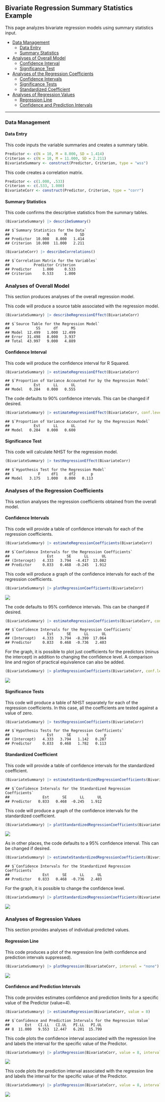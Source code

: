 
## Bivariate Regression Summary Statistics Example

This page analyzes bivariate regression models using summary statistics
input.

- [Data Management](#data-management)
  - [Data Entry](#data-entry)
  - [Summary Statistics](#summary-statistics)
- [Analyses of Overall Model](#analyses-of-overall-model)
  - [Confidence Interval](#confidence-interval)
  - [Significance Test](#significance-test)
- [Analyses of the Regression
  Coefficients](#analyses-of-the-regression-coefficients)
  - [Confidence Intervals](#confidence-intervals)
  - [Significance Tests](#significance-tests)
  - [Standardized Coefficient](#standardized-coefficient)
- [Analyses of Regression Values](#analyses-of-regression-values)
  - [Regression Line](#regression-line)
  - [Confidence and Prediction
    Intervals](#confidence-and-prediction-intervals)

------------------------------------------------------------------------

### Data Management

#### Data Entry

This code inputs the variable summaries and creates a summary table.

``` r
Predictor <- c(N = 10, M = 8.000, SD = 1.414)
Criterion <- c(N = 10, M = 11.000, SD = 2.211)
BivariateSummary <- construct(Predictor, Criterion, type = "wss")
```

This code creates a correlation matrix.

``` r
Predictor <- c(1.000, .533)
Criterion <- c(.533, 1.000)
BivariateCorr <- construct(Predictor, Criterion, type = "corr")
```

#### Summary Statistics

This code confirms the descriptive statistics from the summary tables.

``` r
(BivariateSummary) |> describeSummary()
```

    ## $`Summary Statistics for the Data`
    ##                 N       M      SD
    ## Predictor  10.000   8.000   1.414
    ## Criterion  10.000  11.000   2.211

``` r
(BivariateCorr) |> describeCorrelations()
```

    ## $`Correlation Matrix for the Variables`
    ##           Predictor Criterion
    ## Predictor     1.000     0.533
    ## Criterion     0.533     1.000

### Analyses of Overall Model

This section produces analyses of the overall regression model.

This code will produce a source table associated with the regression
model.

``` r
(BivariateSummary) |> describeRegressionEffect(BivariateCorr)
```

    ## $`Source Table for the Regression Model`
    ##            SS      df      MS
    ## Model  12.499   1.000  12.499
    ## Error  31.498   8.000   3.937
    ## Total  43.997   9.000   4.889

#### Confidence Interval

This code will produce the confidence interval for R Squared.

``` r
(BivariateSummary) |> estimateRegressionEffect(BivariateCorr)
```

    ## $`Proportion of Variance Accounted For by the Regression Model`
    ##           Est      LL      UL
    ## Model   0.284   0.000   0.555

The code defaults to 90% confidence intervals. This can be changed if
desired.

``` r
(BivariateSummary) |> estimateRegressionEffect(BivariateCorr, conf.level = .95)
```

    ## $`Proportion of Variance Accounted For by the Regression Model`
    ##           Est      LL      UL
    ## Model   0.284   0.000   0.600

#### Significance Test

This code will calculate NHST for the regression model.

``` r
(BivariateSummary) |> testRegressionEffect(BivariateCorr)
```

    ## $`Hypothesis Test for the Regression Model`
    ##             F     df1     df2       p
    ## Model   3.175   1.000   8.000   0.113

### Analyses of the Regression Coefficients

This section analyses the regression coefficients obtained from the
overall model.

#### Confidence Intervals

This code will provide a table of confidence intervals for each of the
regression coefficients.

``` r
(BivariateSummary) |> estimateRegressionCoefficients(BivariateCorr)
```

    ## $`Confidence Intervals for the Regression Coefficients`
    ##                 Est      SE      LL      UL
    ## (Intercept)   4.333   3.794  -4.417  13.082
    ## Predictor     0.833   0.468  -0.245   1.912

This code will produce a graph of the confidence intervals for each of
the regression coefficients.

``` r
(BivariateSummary) |> plotRegressionCoefficients(BivariateCorr)
```

![](figures/Bivariate-Summary-CoefficientsA-1.png)<!-- -->

The code defaults to 95% confidence intervals. This can be changed if
desired.

``` r
(BivariateSummary) |> estimateRegressionCoefficients(BivariateCorr, conf.level = .99)
```

    ## $`Confidence Intervals for the Regression Coefficients`
    ##                 Est      SE      LL      UL
    ## (Intercept)   4.333   3.794  -8.399  17.064
    ## Predictor     0.833   0.468  -0.736   2.403

For the graph, it is possible to plot just coefficients for the
predictors (minus the intercept) in addition to changing the confidence
level. A comparison line and region of practical equivalence can also be
added.

``` r
(BivariateSummary) |> plotRegressionCoefficients(BivariateCorr, conf.level = .99, line = 0, rope = c(-.5, .5), intercept = FALSE)
```

![](figures/Bivariate-Summary-CoefficientsB-1.png)<!-- -->

#### Significance Tests

This code will produce a table of NHST separately for each of the
regression coefficients. In this case, all the coefficients are tested
against a value of zero.

``` r
(BivariateSummary) |> testRegressionCoefficients(BivariateCorr)
```

    ## $`Hypothesis Tests for the Regression Coefficients`
    ##                 Est      SE       t       p
    ## (Intercept)   4.333   3.794   1.142   0.287
    ## Predictor     0.833   0.468   1.782   0.113

#### Standardized Coefficient

This code will provide a table of confidence intervals for the
standardized coefficient.

``` r
(BivariateSummary) |> estimateStandardizedRegressionCoefficients(BivariateCorr)
```

    ## $`Confidence Intervals for the Standardized Regression Coefficients`
    ##               Est      SE      LL      UL
    ## Predictor   0.833   0.468  -0.245   1.912

This code will produce a graph of the confidence intervals for the
standardized coefficient.

``` r
(BivariateSummary) |> plotStandardizedRegressionCoefficients(BivariateCorr)
```

![](figures/Bivariate-Summary-StandardizedA-1.png)<!-- -->

As in other places, the code defaults to a 95% confidence interval. This
can be changed if desired.

``` r
(BivariateSummary) |> estimateStandardizedRegressionCoefficients(BivariateCorr, conf.level = .99)
```

    ## $`Confidence Intervals for the Standardized Regression Coefficients`
    ##               Est      SE      LL      UL
    ## Predictor   0.833   0.468  -0.736   2.403

For the graph, it is possible to change the confidence level.

``` r
(BivariateSummary) |> plotStandardizedRegressionCoefficients(BivariateCorr, conf.level = .99)
```

![](figures/Bivariate-Summary-StandardizedB-1.png)<!-- -->

### Analyses of Regression Values

This section provides analyses of individual predicted values.

#### Regression Line

This code produces a plot of the regression line (with confidence and
prediction intervals suppressed).

``` r
(BivariateSummary) |> plotRegression(BivariateCorr, interval = "none")
```

![](figures/Bivariate-Summary-LineA-1.png)<!-- -->

#### Confidence and Prediction Intervals

This code provides estimates confidence and prediction limits for a
specific value of the Predictor (value=4).

``` r
(BivariateSummary) |> estimateRegression(BivariateCorr, value = 8)
```

    ## $`Confidence and Prediction Intervals for the Regression Value`
    ##       Est   CI.LL   CI.UL   PI.LL   PI.UL
    ## 8  11.000   9.553  12.447   6.201  15.799

This code plots the confidence interval associated with the regression
line and labels the interval for the specific value of the Predictor.

``` r
(BivariateSummary) |> plotRegression(BivariateCorr, value = 8, interval = "confidence")
```

![](figures/Bivariate-Summary-ConfidenceA-1.png)<!-- -->

This code plots the prediction interval associated with the regression
line and labels the interval for the specific value of the Predictor.

``` r
(BivariateSummary) |> plotRegression(BivariateCorr, value = 8, interval = "prediction")
```

![](figures/Bivariate-Summary-ConfidenceB-1.png)<!-- -->
